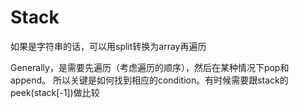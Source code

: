 # Stack

如果是字符串的话，可以用split转换为array再遍历

Generally，是需要先遍历（考虑遍历的顺序），然后在某种情况下pop和append。
所以关键是如何找到相应的condition。有时候需要跟stack的peek(stack[-1])做比较